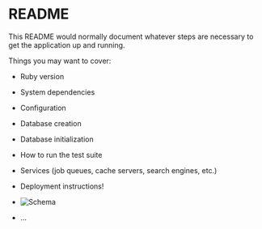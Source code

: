 # README

This README would normally document whatever steps are necessary to get the
application up and running.

Things you may want to cover:

* Ruby version

* System dependencies

* Configuration

* Database creation

* Database initialization

* How to run the test suite

* Services (job queues, cache servers, search engines, etc.)

* Deployment instructions!

* ![Schema](https://user-images.githubusercontent.com/81117044/137241132-204c8345-c6e1-48d9-b01d-747975bc8b6b.png)


* ...
